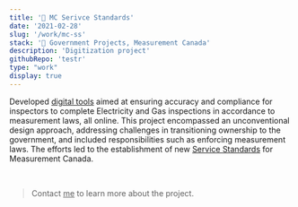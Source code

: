 ```yaml
---
title: '🍁 MC Serivce Standards'
date: '2021-02-28'
slug: '/work/mc-ss'
stack: '🍁 Government Projects, Measurement Canada'
description: 'Digitization project'
githubRepo: 'testr'
type: "work"  
display: true
---
```


Developed [digital tools](https://ised-isde.canada.ca/site/measurement-canada/en/inspections) aimed at ensuring accuracy and compliance for inspectors to complete Electricity and Gas inspections in accordance to measurement laws, all online. This project encompassed an unconventional design approach, addressing challenges in transitioning ownership to the government, and included responsibilities such as enforcing measurement laws. The efforts led to the establishment of new [Service Standards](https://ised-isde.canada.ca/site/measurement-canada/en/mandate/service-standards) for Measurement Canada.

<br/>

> Contact <a href="mailto:jude@judepark.com" style="color: var(--font-color-muted)">me</a> to learn more about the project.


